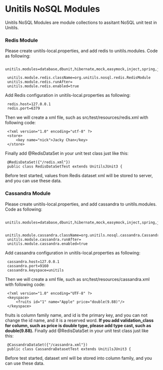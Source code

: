 Unitils NoSQL Modules
====================================
Unitils NoSQL Modules are module collections to assitant NoSQL unit test in Unitils.

### Redis Module
Please create unitils-local.properties, and add redis to unitils.modules. Code as following:

     unitils.modules=database,dbunit,hibernate,mock,easymock,inject,spring,jpa,io,redis

     unitils.module.redis.className=org.unitils.nosql.redis.RedisModule
     unitils.module.redis.runAfter=
     unitils.module.redis.enabled=true
Add Redis configuration in unitils-local.properties as following:

     redis.host=127.0.0.1
     redis.port=6379
Then we will create a xml file, such as src/test/resources/redis.xml with following code:

     <?xml version="1.0" encoding="utf-8" ?>
     <store>
         <key name="nick">Jacky Chan</key>
     </store>
Finally add @RedisDataSet in your unit test class just like this:

     @RedisDataSet({"/redis.xml"})
     public class RedisDataSetTest extends UnitilsJUnit3 {
Before test started, values from Redis dataset xml will be stored to server, and you can use these data.

### Cassandra Module
Please create unitils-local.properties, and add cassandra to unitils.modules. Code as following:

     unitils.modules=database,dbunit,hibernate,mock,easymock,inject,spring,jpa,io,cassandra

     unitils.module.cassandra.className=org.unitils.nosql.cassandra.CassandraModule
     unitils.module.cassandra.runAfter=
     unitils.module.cassandra.enabled=true
Add cassandra configuration in unitils-local.properties as following:

     cassandra.host=127.0.0.1
     cassandra.port=9160
     cassandra.keyspace=unitils
Then we will create a xml file, such as src/test/resources/cassandra.xml with following code:

     <?xml version="1.0" encoding="UTF-8" ?>
     <keyspace>
         <fruits id="1" name="Apple" price="double(9.88)"/>
     </keyspace>
fruits is column family name, and id is the primary key, and you can not change the id name, and it is a reserved word.
**If you add validation_class for column, such as price is double type, please add type cast, such as double(9.88).**
Finally add @RedisDataSet in your unit test class just like this:

     @CassandraDataSet({"/cassandra.xml"})
     public class CassandraDatasetTest extends UnitilsJUnit3 {
Before test started, dataset xml will be stored into column family, and you can use these data.

